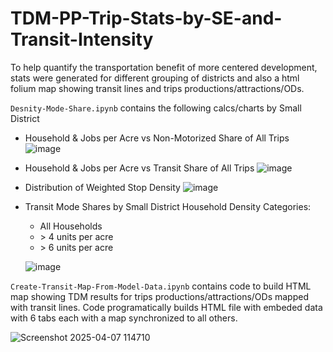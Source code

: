 # TDM-PP-Trip-Stats-by-SE-and-Transit-Intensity

To help quantify the transportation benefit of more centered development, stats were generated for different grouping of districts and also a html folium map showing transit lines and trips productions/attractions/ODs.

`Desnity-Mode-Share.ipynb` contains the following calcs/charts by Small District

- Household & Jobs per Acre vs Non-Motorized Share of All Trips
  ![image](https://github.com/user-attachments/assets/801a747d-a6a6-4028-a4ef-0ae3abf7cb52)

- Household & Jobs per Acre vs Transit Share of All Trips
  ![image](https://github.com/user-attachments/assets/b7fd56d2-562d-4217-a31f-4572a807057d)

- Distribution of Weighted Stop Density
  ![image](https://github.com/user-attachments/assets/57883a62-96f6-4922-9d6e-f03e4ca74c6d)

- Transit Mode Shares by Small District Household Density Categories:
  - All Households
  - \> 4 units per acre
  - \> 6 units per acre
 
  ![image](https://github.com/user-attachments/assets/babc2809-d66b-4806-ac9b-fea1ba58eaaf)


`Create-Transit-Map-From-Model-Data.ipynb` contains code to build HTML map showing TDM results for trips productions/attractions/ODs mapped with transit lines. Code programatically builds HTML file with embeded data with 6 tabs each with a map synchronized to all others.

![Screenshot 2025-04-07 114710](https://github.com/user-attachments/assets/b0932d84-c59e-4ad5-a849-512008fecbc0)
